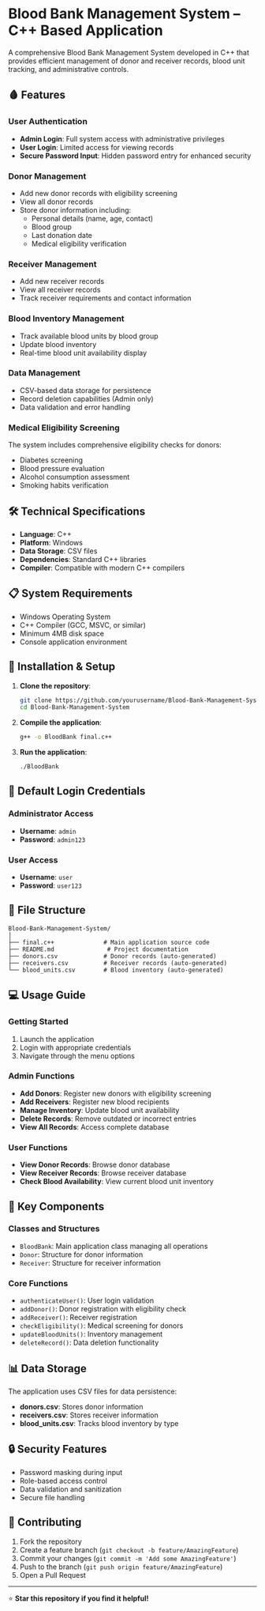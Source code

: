 # Blood Bank Management System – C++ Based Application

A comprehensive Blood Bank Management System developed in C++ that provides efficient management of donor and receiver records, blood unit tracking, and administrative controls.

## 🩸 Features

### User Authentication
- **Admin Login**: Full system access with administrative privileges
- **User Login**: Limited access for viewing records
- **Secure Password Input**: Hidden password entry for enhanced security

### Donor Management
- Add new donor records with eligibility screening
- View all donor records
- Store donor information including:
  - Personal details (name, age, contact)
  - Blood group
  - Last donation date
  - Medical eligibility verification

### Receiver Management
- Add new receiver records
- View all receiver records
- Track receiver requirements and contact information

### Blood Inventory Management
- Track available blood units by blood group
- Update blood inventory
- Real-time blood unit availability display

### Data Management
- CSV-based data storage for persistence
- Record deletion capabilities (Admin only)
- Data validation and error handling

### Medical Eligibility Screening
The system includes comprehensive eligibility checks for donors:
- Diabetes screening
- Blood pressure evaluation
- Alcohol consumption assessment
- Smoking habits verification

## 🛠️ Technical Specifications

- **Language**: C++
- **Platform**: Windows
- **Data Storage**: CSV files
- **Dependencies**: Standard C++ libraries
- **Compiler**: Compatible with modern C++ compilers

## 📋 System Requirements

- Windows Operating System
- C++ Compiler (GCC, MSVC, or similar)
- Minimum 4MB disk space
- Console application environment

## 🚀 Installation & Setup

1. **Clone the repository**:
   ```bash
   git clone https://github.com/yourusername/Blood-Bank-Management-System.git
   cd Blood-Bank-Management-System
   ```

2. **Compile the application**:
   ```bash
   g++ -o BloodBank final.c++
   ```

3. **Run the application**:
   ```bash
   ./BloodBank
   ```

## 👥 Default Login Credentials

### Administrator Access
- **Username**: `admin`
- **Password**: `admin123`

### User Access
- **Username**: `user`
- **Password**: `user123`

## 📁 File Structure

```
Blood-Bank-Management-System/
│
├── final.c++              # Main application source code
├── README.md               # Project documentation
├── donors.csv             # Donor records (auto-generated)
├── receivers.csv          # Receiver records (auto-generated)
└── blood_units.csv        # Blood inventory (auto-generated)
```

## 💻 Usage Guide

### Getting Started
1. Launch the application
2. Login with appropriate credentials
3. Navigate through the menu options

### Admin Functions
- **Add Donors**: Register new donors with eligibility screening
- **Add Receivers**: Register new blood recipients
- **Manage Inventory**: Update blood unit availability
- **Delete Records**: Remove outdated or incorrect entries
- **View All Records**: Access complete database

### User Functions
- **View Donor Records**: Browse donor database
- **View Receiver Records**: Browse receiver database
- **Check Blood Availability**: View current blood unit inventory

## 🔧 Key Components

### Classes and Structures
- `BloodBank`: Main application class managing all operations
- `Donor`: Structure for donor information
- `Receiver`: Structure for receiver information

### Core Functions
- `authenticateUser()`: User login validation
- `addDonor()`: Donor registration with eligibility check
- `addReceiver()`: Receiver registration
- `checkEligibility()`: Medical screening for donors
- `updateBloodUnits()`: Inventory management
- `deleteRecord()`: Data deletion functionality

## 📊 Data Storage

The application uses CSV files for data persistence:
- **donors.csv**: Stores donor information
- **receivers.csv**: Stores receiver information  
- **blood_units.csv**: Tracks blood inventory by type

## 🔒 Security Features

- Password masking during input
- Role-based access control
- Data validation and sanitization
- Secure file handling

## 🤝 Contributing

1. Fork the repository
2. Create a feature branch (`git checkout -b feature/AmazingFeature`)
3. Commit your changes (`git commit -m 'Add some AmazingFeature'`)
4. Push to the branch (`git push origin feature/AmazingFeature`)
5. Open a Pull Request

---

⭐ **Star this repository if you find it helpful!**
